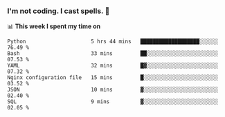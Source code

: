 ### I'm not coding. I cast spells. 🎩

📊 **This week I spent my time on**
<!--START_SECTION:waka-->

```text
Python                     5 hrs 44 mins   ███████████████████░░░░░░   76.49 %
Bash                       33 mins         ██░░░░░░░░░░░░░░░░░░░░░░░   07.53 %
YAML                       32 mins         █▓░░░░░░░░░░░░░░░░░░░░░░░   07.32 %
Nginx configuration file   15 mins         █░░░░░░░░░░░░░░░░░░░░░░░░   03.52 %
JSON                       10 mins         ▓░░░░░░░░░░░░░░░░░░░░░░░░   02.40 %
SQL                        9 mins          ▓░░░░░░░░░░░░░░░░░░░░░░░░   02.05 %
```

<!--END_SECTION:waka-->
